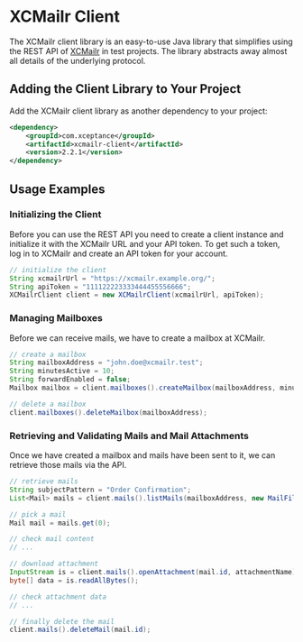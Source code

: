 # XCMailr Client

The XCMailr client library is an easy-to-use Java library that simplifies using the REST API of [XCMailr](https://github.com/Xceptance/XCMailr) in test projects. The library abstracts away almost all details of the underlying protocol.


## Adding the Client Library to Your Project 

Add the XCMailr client library as another dependency to your project:

```xml
<dependency>
    <groupId>com.xceptance</groupId>
    <artifactId>xcmailr-client</artifactId>
    <version>2.2.1</version>
</dependency>
```

## Usage Examples

### Initializing the Client

Before you can use the REST API you need to create a client instance and initialize it with the XCMailr URL and your API token. To get such a token, log in to XCMailr and create an API token for your account.

```java
// initialize the client
String xcmailrUrl = "https://xcmailr.example.org/";
String apiToken = "111122223333444455556666";
XCMailrClient client = new XCMailrClient(xcmailrUrl, apiToken);
```

### Managing Mailboxes

Before we can receive mails, we have to create a mailbox at XCMailr.

```java
// create a mailbox
String mailboxAddress = "john.doe@xcmailr.test";
String minutesActive = 10;
String forwardEnabled = false;
Mailbox mailbox = client.mailboxes().createMailbox(mailboxAddress, minutesActive, forwardEnabled);

// delete a mailbox
client.mailboxes().deleteMailbox(mailboxAddress);
```

### Retrieving and Validating Mails and Mail Attachments

Once we have created a mailbox and mails have been sent to it, we can retrieve those mails via the API.

```java
// retrieve mails
String subjectPattern = "Order Confirmation";
List<Mail> mails = client.mails().listMails(mailboxAddress, new MailFilterOptions().lastMatchOnly(true).subjectPattern(subjectPattern));

// pick a mail
Mail mail = mails.get(0);

// check mail content
// ...

// download attachment
InputStream is = client.mails().openAttachment(mail.id, attachmentName);
byte[] data = is.readAllBytes();

// check attachment data
// ...

// finally delete the mail
client.mails().deleteMail(mail.id);
```